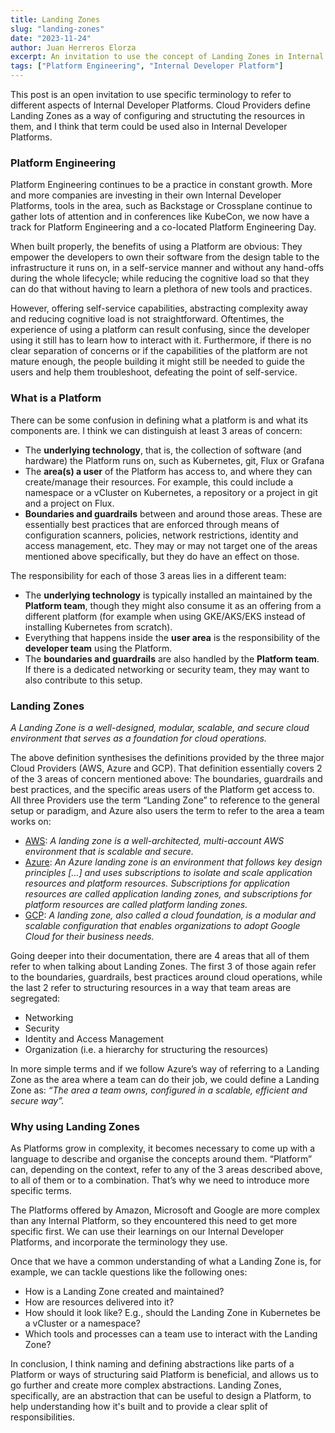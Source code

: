 ```yaml
---
title: Landing Zones
slug: "landing-zones"
date: "2023-11-24"
author: Juan Herreros Elorza
excerpt: An invitation to use the concept of Landing Zones in Internal Platforms
tags: ["Platform Engineering", "Internal Developer Platform"]
---
```


This post is an open invitation to use specific terminology to refer to different aspects of Internal Developer Platforms. Cloud Providers define Landing Zones as a way of configuring and structuting the resources in them, and I think that term could be used also in Internal Developer Platforms.

### Platform Engineering

Platform Engineering continues to be a practice in constant growth. More and more companies are investing in their own Internal Developer Platforms, tools in the area, such as Backstage or Crossplane continue to gather lots of attention and in conferences like KubeCon, we now have a track for Platform Engineering and a co-located Platform Engineering Day. 

When built properly, the benefits of using a Platform are obvious: They empower the developers to own their software from the design table to the infrastructure it runs on, in a self-service manner and without any hand-offs during the whole lifecycle; while reducing the cognitive load so that they can do that without having to learn a plethora of new tools and practices.

However, offering self-service capabilities, abstracting complexity away and reducing cognitive load is not straightforward. Oftentimes, the experience of using a platform can result confusing, since the developer using it still has to learn how to interact with it. Furthermore, if there is no clear separation of concerns or if the capabilities of the platform are not mature enough, the people building it might still be needed to guide the users and help them troubleshoot, defeating the point of self-service.

### What is a Platform

There can be some confusion in defining what a platform is and what its components are. I think we can distinguish at least 3 areas of concern:
- The **underlying technology**, that is, the collection of software (and hardware) the Platform runs on, such as Kubernetes, git, Flux or Grafana
- The **area(s) a user** of the Platform has access to, and where they can create/manage their resources. For example, this could include a namespace or a vCluster on Kubernetes, a repository or a project in git and a project on Flux.
- **Boundaries and guardrails** between and around those areas. These are essentially best practices that are enforced through means of configuration  scanners, policies, network restrictions, identity and access management, etc. They may or may not target one of the areas mentioned above specifically, but they do have an effect on those.

The responsibility for each of those 3 areas lies in a different team:
- The **underlying technology** is typically installed an maintained by the **Platform team**, though they might also consume it as an offering from a different platform (for example when using GKE/AKS/EKS instead of installing Kubernetes from scratch).
- Everything that happens inside the **user area** is the responsibility of the **developer team** using the Platform. 
- The **boundaries and guardrails** are also handled by the **Platform team**. If there is a dedicated networking or security team, they may want to also contribute to this setup.

### Landing Zones

*A Landing Zone is a well-designed, modular, scalable, and secure cloud environment that serves as a foundation for cloud operations.*

The above definition synthesises the definitions provided by the three major Cloud Providers (AWS, Azure and GCP). That definition essentially covers 2 of the 3 areas of concern mentioned above: The boundaries, guardrails and best practices, and the specific areas users of the Platform get access to.
All three Providers use the term “Landing Zone” to reference to the general setup or paradigm, and Azure also users the term to refer to the area a team works on:

- [AWS](https://docs.aws.amazon.com/prescriptive-guidance/latest/migration-aws-environment/understanding-landing-zones.html): *A landing zone is a well-architected, multi-account AWS environment that is scalable and secure.*
- [Azure](https://learn.microsoft.com/en-us/azure/cloud-adoption-framework/ready/landing-zone/): *An Azure landing zone is an environment that follows key design principles […] and uses subscriptions to isolate and scale application resources and platform resources. Subscriptions for application resources are called application landing zones, and subscriptions for platform resources are called platform landing zones.*
- [GCP](https://cloud.google.com/architecture/landing-zones): *A landing zone, also called a cloud foundation, is a modular and scalable configuration that enables organizations to adopt Google Cloud for their business needs.*

Going deeper into their documentation, there are 4 areas that all of them refer to when talking about Landing Zones. The first 3 of those again refer to the boundaries, guardrails, best practices around cloud operations, while the last 2 refer to structuring resources in a way that team areas are segregated:
- Networking
- Security
- Identity and Access Management
- Organization (i.e. a hierarchy for structuring the resources)

In more simple terms and if we follow Azure’s way of referring to a Landing Zone as the area where a team can do their job, we could define a Landing Zone as:
*“The area a team owns, configured in a scalable, efficient and secure way”.*

### Why using Landing Zones

As Platforms grow in complexity, it becomes necessary to come up with a language to describe and organise the concepts around them. “Platform” can, depending on the context, refer to any of the 3 areas described above, to all of them or to a combination. That’s why we need to introduce more specific terms.

The Platforms offered by Amazon, Microsoft and Google are more complex than any Internal Platform, so they encountered this need to get more specific first. We can use their learnings on our Internal Developer Platforms, and incorporate the terminology they use.

Once that we have a common understanding of what a Landing Zone is, for example, we can tackle questions like the following ones:

- How is a Landing Zone created and maintained?
- How are resources delivered into it?
- How should it look like? E.g., should the Landing Zone in Kubernetes be a vCluster or a namespace?
- Which tools and processes can a team use to interact with the Landing Zone?

In conclusion, I think naming and defining abstractions like parts of a Platform or ways of structuring said Platform is beneficial, and allows us to go further and create more complex abstractions. Landing Zones, specifically, are an abstraction that can be useful to design a Platform, to help understanding how it's built and to provide a clear split of responsibilities.